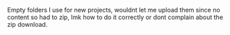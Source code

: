 Empty folders I use for new projects, wouldnt let me upload them since no content so had to zip, lmk how to do it correctly or dont complain about the zip download.

